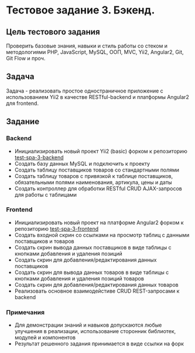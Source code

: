 # Тестовое задание 3. Бэкенд.

## Цель тестового задания

Проверить базовые знания, навыки и стиль работы со стеком и методологиями PHP, JavaScript, MySQL, ООП, MVC, Yii2, Angular2, Git, Git Flow и проч.

## Задача

Задача - реализовать простое одностраничное приложение с использованием Yii2 в качестве RESTful-backend и платформы Angular2 для frontend.

## Задание

### Backend

-  Инициализировать новый проект Yii2 (basic) форком к репозиторию [test-spa-3-backend](https://github.com/effect-develop/test-spa-3-backend)
-  Создать базу данных MySQL и подключить к проекту
-  Создать таблицу поставщиков товаров со стандартными полями
-  Создать таблицу товаров с привязкой к таблице поставщиков, обязательными полями наименования, артикула, цены и даты
-  Создать контроллер для обработки RESTful CRUD AJAX-запросов для работы с таблицами

### Frontend

-  Инициализировать новый проект на платформе Angular2 форком к репозиторию [test-spa-3-frontend](https://github.com/effect-develop/test-spa-3-frontend)
-  Создать входной скрин со ссылками на просмотр таблиц с данными поставщиков и товаров
-  Создать скрин вывода данных поставщиков в виде таблицы с кнопками добавления и удаления позиций
-  Создать скрин для добавления/редактирования данных поставщиков
-  Создать скрин для вывода данных товаров в виде таблицы с кнопками добавления и удаления позиций товаров
-  Создать скрин для добавления/редактирования данных товаров
-  Реализовать основное взаимодейстиве CRUD REST-запросами к backend

### Примечания

-  Для демонстрации знаний и навыков допускаются любые улучшения в реализации, использование сторонник библиотек, модулей и компонентов
-  Результат решенного задания принимается в виде ссылки на форк
